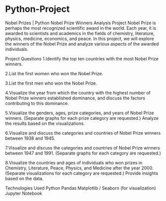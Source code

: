 # Python-Project
Nobel Prizes | Python
Nobel Prize Winners Analysis Project
Nobel Prize is perhaps the most recognized scientific award in the world. Each year, it is awarded to scientists and academics in the fields of chemistry, literature, physics, medicine, economics, and peace. In this project, we will explore the winners of the Nobel Prize and analyze various aspects of the awarded individuals.

Project Questions
1.Identify the top ten countries with the most Nobel Prize winners.

2.List the first women who won the Nobel Prize.

3.List the first men who won the Nobel Prize.

4.Visualize the year from which the country with the highest number of Nobel Prize winners established dominance, and discuss the factors contributing to this dominance.

5.Visualize the genders, ages, prize categories, and years of Nobel Prize winners. (Separate graphs for each prize category are requested.) Analyze the results based on the visualizations.

6.Visualize and discuss the categories and countries of Nobel Prize winners between 1938 and 1945.

7.Visualize and discuss the categories and countries of Nobel Prize winners between 1947 and 1991. (Separate graphs for each category are requested.)

8.Visualize the countries and ages of individuals who won prizes in Chemistry, Literature, Peace, Physics, and Medicine after the year 2000. (Separate visualizations for each category are requested.) Provide insights based on the data.

Technologies Used
Python
Pandas
Matplotlib / Seaborn (for visualization)
Jupyter Notebook 
